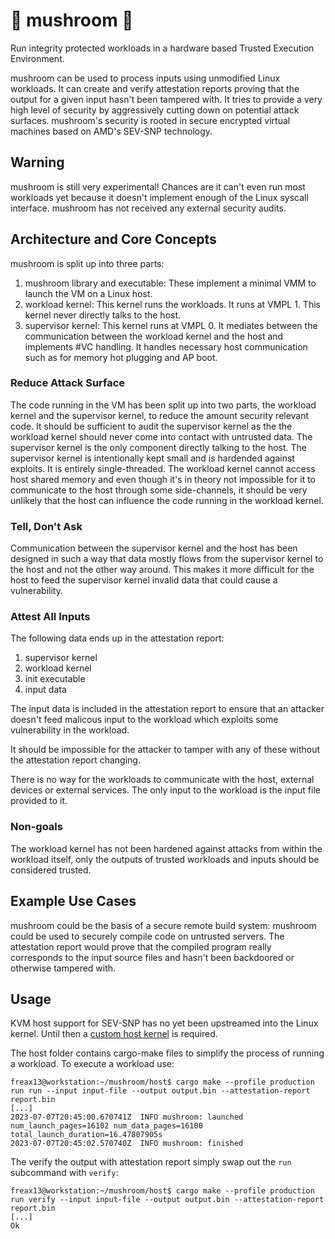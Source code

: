 # :mushroom: mushroom :mushroom:

Run integrity protected workloads in a hardware based Trusted Execution Environment. 

mushroom can be used to process inputs using unmodified Linux workloads. It can create and verify attestation reports proving that the output for a given input hasn't been tampered with. It tries to provide a very high level of security by aggressively cutting down on potential attack surfaces. mushroom's security is rooted in secure encrypted virtual machines based on AMD's SEV-SNP technology. 

## Warning

mushroom is still very experimental! Chances are it can't even run most workloads yet because it doesn't implement enough of the Linux syscall interface. mushroom has not received any external security audits.

## Architecture and Core Concepts

mushroom is split up into three parts:
1. mushroom library and executable:
These implement a minimal VMM to launch the VM on a Linux host.
1. workload kernel:
This kernel runs the workloads. It runs at VMPL 1. This kernel never directly talks to the host.
1. supervisor kernel: 
This kernel runs at VMPL 0. It mediates between the communication between the workload kernel and the host and implements #VC handling. It handles necessary host communication such as for memory hot plugging and AP boot.

### Reduce Attack Surface

The code running in the VM has been split up into two parts, the workload kernel and the supervisor kernel, to reduce the amount security relevant code. It should be sufficient to audit the supervisor kernel as the the workload kernel should never come into contact with untrusted data.
The supervisor kernel is the only component directly talking to the host. The supervisor kernel is intentionally kept small and is hardended against exploits. It is entirely single-threaded.
The workload kernel cannot access host shared memory and even though it's in theory not impossible for it to communicate to the host through some side-channels, it should be very unlikely that the host can influence the code running in the workload kernel.

### Tell, Don't Ask

Communication between the supervisor kernel and the host has been designed in such a way that data mostly flows from the supervisor kernel to the host and not the other way around. This makes it more difficult for the host to feed the supervisor kernel invalid data that could cause a vulnerability.

### Attest All Inputs

The following data ends up in the attestation report:
1. supervisor kernel
1. workload kernel
1. init executable
1. input data

The input data is included in the attestation report to ensure that an attacker doesn't feed malicous input to the workload which exploits some vulnerability in the workload.

It should be impossible for the attacker to tamper with any of these without the attestation report changing.

There is no way for the workloads to communicate with the host, external devices or external services. The only input to the workload is the input file provided to it.

### Non-goals

The workload kernel has not been hardened against attacks from within the workload itself, only the outputs of trusted workloads and inputs should be considered trusted. 

## Example Use Cases

mushroom could be the basis of a secure remote build system: mushroom could be used to securely compile code on untrusted servers. The attestation report would prove that the compiled program really corresponds to the input source files and hasn't been backdoored or otherwise tampered with.

## Usage

KVM host support for SEV-SNP has no yet been upstreamed into the Linux kernel. Until then a [custom host kernel](https://github.com/Freax13/linux/tree/snp-host-v9-rfc-with-my-patches) is required.

The host folder contains cargo-make files to simplify the process of running a workload.
To execute a workload use:
```shell
freax13@workstation:~/mushroom/host$ cargo make --profile production run run --input input-file --output output.bin --attestation-report report.bin
[...]
2023-07-07T20:45:00.670741Z  INFO mushroom: launched num_launch_pages=16102 num_data_pages=16100 total_launch_duration=16.47807905s
2023-07-07T20:45:02.570740Z  INFO mushroom: finished
```
The verify the output with attestation report simply swap out the `run` subcommand with `verify`:
```shell
freax13@workstation:~/mushroom/host$ cargo make --profile production run verify --input input-file --output output.bin --attestation-report report.bin
[...]
Ok
```
